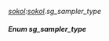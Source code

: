 _[sokol](../../modules/sokol/sokol-module.md):[sokol](../../modules/sokol/sokol-module.md).sg\_sampler\_type_
##### Enum sg\_sampler\_type
